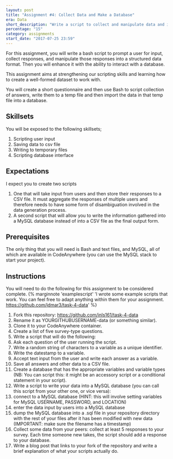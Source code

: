 ```yaml
---
layout: post
title: "Assignment #4: Collect Data and Make a Database"
era: Data
short_description: "Write a script to collect and manipulate data and interact with a database"
percentage: "15"
category: assignments
start_date: "2017-07-25 23:59"
---
```


For this assignment, you will write a bash script to prompt a user for input, collect responses, and manipulate those responses into a structured data format. Then you will enhance it with the ability to interact with a database. 

This assignment aims at strengthening our scripting skills and learning how to create a well-formed dataset to work with. 

You will create a short questionnaire and then use Bash to script collection of answers, write them to a temp file and then import the data in that temp file into a database.

<excerpt/>

## Skillsets

You will be exposed to the following skillsets;

1. Scripting user input
2. Saving data to csv file
3. Writing to temporary files
4. Scripting database interface

## Expectations

I expect you to create two scripts 
1. One that will take input from users and then store their responses to a CSV file. It must aggregate the responses of multiple users and therefore needs to have some form of disambiguation involved in the data generation process. 
2. A second script that will allow you to write the information gathered into a MySQL database instead of into a CSV file as the final output form. 

## Prerequisites

The only thing that you will need is Bash and text files, and MySQL, all of which are available in CodeAnywhere (you can use the MySQL stack to start your project).

## Instructions

You will need to do the following for this assignment to be considered complete. {% marginnote 'examplescript' 'I wrote some example scripts that work. You can feel free to adapt anything within them for your assignment. https://github.com/jdmar3/task-4-data' %}

1. Fork this repository: https://github.com/inls161/task-4-data
2. Rename it as YOURGITHUBUSERNAME-data (or something similar).
2. Clone it to your CodeAnywhere container.
1. Create a list of five survey-type questions.
2. Write a script that will do the following:
  1. Ask each question of the user running the script.
  2. Write a random string of characters to a variable as a unique identifier.
  3. Write the datestamp to a variable.
  4. Accept text input from the user and write each answer as a variable.
  5. Save all answers and other data to a CSV file.
3. Create a database that has the appropriate variables and variable types (NB: You can script this: it might be an accessory script or a conditional statement in your script).
4. Write a script to write your data into a MySQL database (you can call this script from your other one, or vice versa):
  1. connect to a MySQL database (HINT: this will involve setting variables for MySQL USERNAME, PASSWORD, and LOCATION)
  2. enter the data input by users into a MySQL database 
  3. dump the MySQL database into a .sql file in your repository directory with the rest of your files after it has been modified with new data (IMPORTANT: make sure the filename has a timestamp)
5. Collect some data from your peers: collect at least 5 responses to your survey. Each time someone new takes, the script should add a response to your database.
5. Write a blog post that links to your fork of the repository and write a brief explanation of what your scripts actually do. 